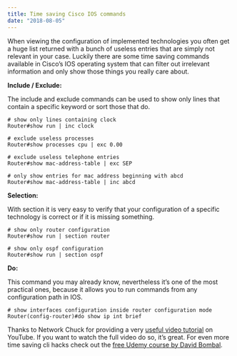 ```yaml
---
title: Time saving Cisco IOS commands
date: "2018-08-05"
---
```


When viewing the configuration of implemented technologies you often get a huge list returned
with a bunch of useless entries that are simply not relevant in your case. Luckily there are
some time saving commands available in Cisco’s IOS operating system that can filter out irrelevant
information and only show those things you really care about.

**Include / Exclude:**

The include and exclude commands can be used to show only lines that contain a specific keyword or sort those that do.

```
# show only lines containing clock
Router#show run | inc clock

# exclude useless processes
Router#show processes cpu | exc 0.00

# exclude useless telephone entries
Router#show mac-address-table | exc SEP

# only show entries for mac address beginning with abcd
Router#show mac-address-table | inc abcd
```

**Selection:**

With section it is very easy to verify that your configuration of a specific technology is correct or if it is missing something.

```
# show only router configuration
Router#show run | section router

# show only ospf configuration
Router#show run | section ospf
```

**Do:**

This command you may already know, nevertheless it’s one of the most practical ones, because it allows you to run commands from any configuration path in IOS.

```
# show interfaces configuration inside router configuration mode
Router(config-router)#do show ip int brief
```

Thanks to Network Chuck for providing a very [useful video tutorial](https://youtu.be/9Vs56S95Mrs) on YouTube.
If you want to watch the full video do so, it’s great. For even more time saving cli
hacks check out the [free Udemy course by David Bombal](https://www.udemy.com/cool-cisco-ios-commands-master-cli-tips-cli-like-a-boss-time-saving).
